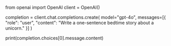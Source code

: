 from openai import OpenAI
client = OpenAI()

completion = client.chat.completions.create(
    model="gpt-4o",
    messages=[{
        "role": "user",
        "content": "Write a one-sentence bedtime story about a unicorn."
    }]
)

print(completion.choices[0].message.content)

